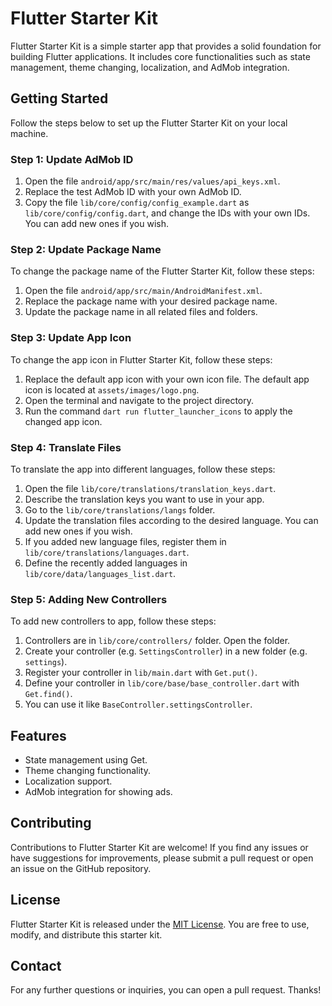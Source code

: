 # Flutter Starter Kit

Flutter Starter Kit is a simple starter app that provides a solid foundation for building Flutter applications. It includes core functionalities such as state management, theme changing, localization, and AdMob integration.

## Getting Started

Follow the steps below to set up the Flutter Starter Kit on your local machine.

### Step 1: Update AdMob ID

1. Open the file `android/app/src/main/res/values/api_keys.xml`.
2. Replace the test AdMob ID with your own AdMob ID.
3. Copy the file `lib/core/config/config_example.dart` as `lib/core/config/config.dart`, and change the IDs with your own IDs. You can add new ones if you wish. 

### Step 2: Update Package Name

To change the package name of the Flutter Starter Kit, follow these steps:

1. Open the file `android/app/src/main/AndroidManifest.xml`.
2. Replace the package name with your desired package name.
3. Update the package name in all related files and folders.

### Step 3: Update App Icon

To change the app icon in Flutter Starter Kit, follow these steps:

1. Replace the default app icon with your own icon file. The default app icon is located at `assets/images/logo.png`.
2. Open the terminal and navigate to the project directory.
3. Run the command `dart run flutter_launcher_icons` to apply the changed app icon.

### Step 4: Translate Files

To translate the app into different languages, follow these steps:

1. Open the file `lib/core/translations/translation_keys.dart`.
2. Describe the translation keys you want to use in your app.
3. Go to the `lib/core/translations/langs` folder.
4. Update the translation files according to the desired language. You can add new ones if you wish.
5. If you added new language files, register them in `lib/core/translations/languages.dart`.
6. Define the recently added languages in `lib/core/data/languages_list.dart`.

### Step 5: Adding New Controllers

To add new controllers to app, follow these steps:

1. Controllers are in `lib/core/controllers/` folder. Open the folder.
2. Create your controller (e.g. `SettingsController`) in a new folder (e.g. `settings`).
3. Register your controller in `lib/main.dart` with `Get.put()`.
4. Define your controller in `lib/core/base/base_controller.dart` with `Get.find()`.
5. You can use it like `BaseController.settingsController`.

## Features

- State management using Get.
- Theme changing functionality.
- Localization support.
- AdMob integration for showing ads.

## Contributing

Contributions to Flutter Starter Kit are welcome! If you find any issues or have suggestions for improvements, please submit a pull request or open an issue on the GitHub repository.

## License

Flutter Starter Kit is released under the [MIT License](https://opensource.org/licenses/MIT). You are free to use, modify, and distribute this starter kit.

## Contact

For any further questions or inquiries, you can open a pull request. Thanks!